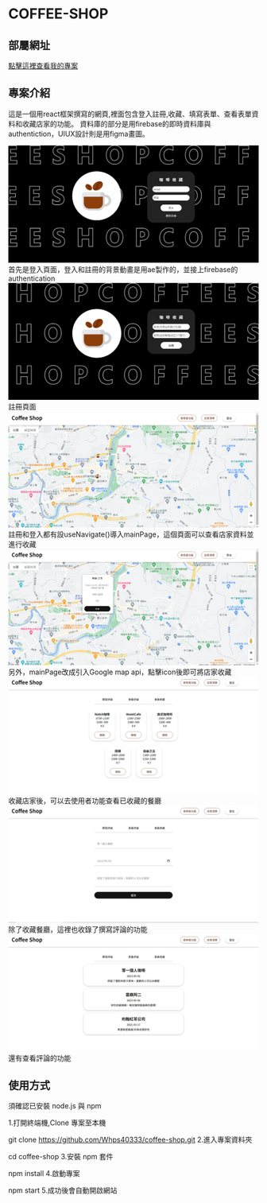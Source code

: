 # COFFEE-SHOP

## 部屬網址
[點擊這裡查看我的專案](https://whps40333.github.io/coffee-shop-app/)
## 專案介紹
這是一個用react框架撰寫的網頁,裡面包含登入註冊,收藏、填寫表單、查看表單資料和收藏店家的功能。
資料庫的部分是用firebase的即時資料庫與authentiction，UIUX設計則是用figma畫圖。

![首先是登入頁面，登入和註冊的背景動畫是用ae製作的，並接上firebase的authentication](./src/images/coffee-shop-login.jpg)
首先是登入頁面，登入和註冊的背景動畫是用ae製作的，並接上firebase的authentication
![註冊頁面](./src/images/coffee-shop-register.jpg)
註冊頁面
![註冊和登入都有設useNavigate()導入mainPage，這個頁面可以查看店家資料並進行收藏](./src/images/MainPage%E5%8A%9F%E8%83%BD%E6%9B%B4%E6%96%B0.png)
註冊和登入都有設useNavigate()導入mainPage，這個頁面可以查看店家資料並進行收藏
![另外，mainPage改成引入Google map api，點擊icon後即可將店家收藏](./src/images/MainPage%E5%8A%9F%E8%83%BD%E6%9B%B4%E6%96%B0_1.png)
另外，mainPage改成引入Google map api，點擊icon後即可將店家收藏
![收藏店家後，可以去使用者功能查看已收藏的餐廳](./src/images/%E6%9F%A5%E7%9C%8B%E6%94%B6%E8%97%8F%E5%BA%97%E5%AE%B6.jpg)
收藏店家後，可以去使用者功能查看已收藏的餐廳
![除了收藏餐廳，這裡也收錄了撰寫評論的功能](./src/images/%E6%92%B0%E5%AF%AB%E8%A9%95%E8%AB%96.jpg)
除了收藏餐廳，這裡也收錄了撰寫評論的功能
![還有查看評論的功能](./src/images/%E6%9F%A5%E7%9C%8B%E8%A9%95%E8%AB%96.jpg)
還有查看評論的功能


## 使用方式
須確認已安裝 node.js 與 npm

1.打開終端機,Clone 專案至本機

git clone https://github.com/Whps40333/coffee-shop.git
2.進入專案資料夾

cd coffee-shop
3.安裝 npm 套件

npm install
4.啟動專案

npm start
5.成功後會自動開啟網站
